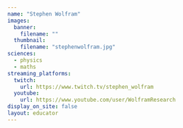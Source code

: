 ```yaml
---
name: "Stephen Wolfram"
images:
  banner:
    filename: ""
  thumbnail:
    filename: "stephenwolfram.jpg"
sciences:
  - physics
  - maths
streaming_platforms:
  twitch:
    url: https://www.twitch.tv/stephen_wolfram
  youtube:
    url: https://www.youtube.com/user/WolframResearch
display_on_site: false
layout: educator
---
```

